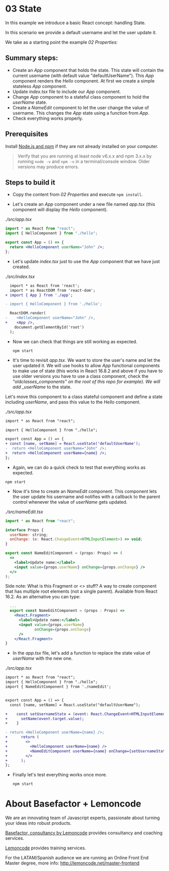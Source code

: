 # 03 State

In this example we introduce a basic React concept: handling State.

In this scenario we provide a default username and let the user update it.

We take as a starting point the example _02 Properties_:

## Summary steps:

- Create an _App_ component that holds the state. This state will contain the current
  username (with default value "defaultUserName").
  This _App_ component renders the _Hello_ component. At first we create a simple stateless
  _App_ component.
- Update _index.tsx_ file to include our _App_ component.
- Change _App_ component to a stateful class component to hold the _userName_ state.
- Create a _NameEdit_ component to let the user change the value of username. This changes the _App_ state
  using a function from _App_.
- Check everything works properly.

## Prerequisites

Install [Node.js and npm](https://nodejs.org) if they are not already installed on your computer.

> Verify that you are running at least node v6.x.x and npm 3.x.x by running `node -v` and `npm -v` in a terminal/console window. Older versions may produce errors.

## Steps to build it

- Copy the content from _02 Properties_ and execute `npm install`.

- Let's create an _App_ component under a new file named _app.tsx_ (this component will display the _Hello_ component).

_./src/app.tsx_

```jsx
import * as React from "react";
import { HelloComponent } from "./hello";

export const App = () => {
  return <HelloComponent userName="John" />;
};
```

- Let's update _index.tsx_ just to use the _App_ component that we have just created.

_./src/index.tsx_

```diff
  import * as React from 'react';
  import * as ReactDOM from 'react-dom';
+ import { App } from './app';

- import { HelloComponent } from './hello';

  ReactDOM.render(
-    <HelloComponent userName="John" />,
+    <App />,
    document.getElementById('root')
  );
```

- Now we can check that things are still working as expected.

  ```
  npm start
  ```

- It's time to revisit _app.tsx_. We want to store the user's name and let the user updated it. We will use hooks to
  allow _App_ functional components to make use of state (this works in React 16.8.2 and above if you have to use
  older versions you have to use a class component, check the "old*classes_components" on the root of this repo for example).
  We will add \_userName* to the state.

Let's move this component to a class stateful component and define a state including _userName_, and pass this value to the _Hello_ component.

_./src/app.tsx_

```diff
import * as React from "react";

import { HelloComponent } from "./hello";

export const App = () => {
+ const [name, setName] = React.useState('defaultUserName');
-  return <HelloComponent userName="John" />;
+  return <HelloComponent userName={name} />;
};
```

- Again, we can do a quick check to test that everything works as expected.

```
npm start
```

- Now it's time to create an _NameEdit_ component. This component lets the user update his username and notifies with a callback to the parent control whenever the value of _userName_ gets updated.

_./src/nameEdit.tsx_

```jsx
import * as React from "react";

interface Props {
  userName: string;
  onChange: (e: React.ChangeEvent<HTMLInputElement>) => void;
}

export const NameEditComponent = (props: Props) => (
  <>
    <label>Update name:</label>
    <input value={props.userName} onChange={props.onChange} />
  </>
);
```

Side note: What is this Fragment or <> stuff? A way to create component that has multiple root elements (not a single parent). Available from React 16.2. As an alternative you can type:

```jsx
  ...
  export const NameEditComponent = (props : Props) =>
    <React.Fragment>
      <label>Update name:</label>
      <input value={props.userName}
             onChange={props.onChange}
      />
    </React.Fragment>
}
```

- In the _app.tsx_ file, let's add a function to replace the state value of _userName_ with the new one.

_./src/app.tsx_

```diff
import * as React from "react";
import { HelloComponent } from "./hello";
import { NameEditComponent } from './nameEdit';


export const App = () => {
  const [name, setName] = React.useState("defaultUserName");

+    const setUsernameState = (event: React.ChangeEvent<HTMLInputElement>) => {
+      setName(event.target.value);
+    }

- return <HelloComponent userName={name} />;
+      return (
+        <>
+          <HelloComponent userName={name} />
+          <NameEditComponent userName={name} onChange={setUsernameState} />
+        </>
+      );
};
```

- Finally let's test everything works once more.

  ```
  npm start
  ```

# About Basefactor + Lemoncode

We are an innovating team of Javascript experts, passionate about turning your ideas into robust products.

[Basefactor, consultancy by Lemoncode](http://www.basefactor.com) provides consultancy and coaching services.

[Lemoncode](http://lemoncode.net/services/en/#en-home) provides training services.

For the LATAM/Spanish audience we are running an Online Front End Master degree, more info: http://lemoncode.net/master-frontend


